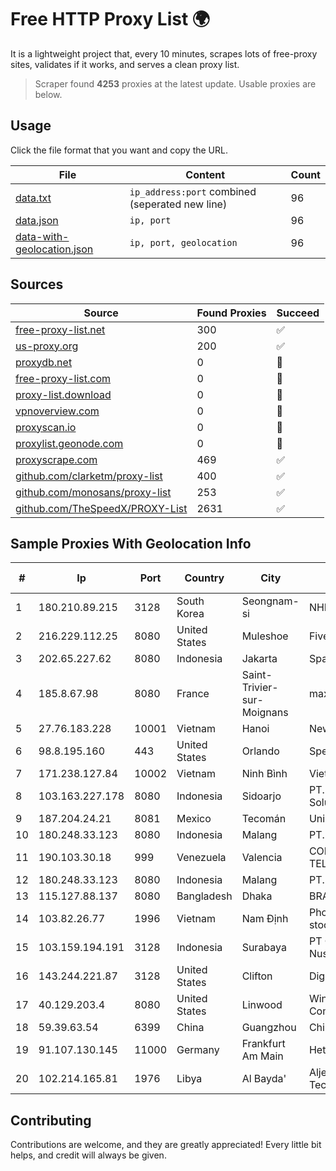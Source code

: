 
# Free HTTP Proxy List 🌍

It is a lightweight project that, every 10 minutes, scrapes lots of free-proxy sites, validates if it works, and serves a clean proxy list.


> Scraper found **4253** proxies at the latest update. Usable proxies are below.

## Usage

Click the file format that you want and copy the URL.


|File|Content|Count|
|----|-------|-----|
|[data.txt](https://raw.githubusercontent.com/themiralay/Proxy-List-World/master/data.txt)|`ip_address:port` combined (seperated new line)|96|
|[data.json](https://raw.githubusercontent.com/themiralay/Proxy-List-World/master/data.json)|`ip, port`|96|
|[data-with-geolocation.json](https://raw.githubusercontent.com/themiralay/Proxy-List-World/master/data-with-geolocation.json)|`ip, port, geolocation`|96|

## Sources

|Source|Found Proxies|Succeed|
|------|-------------|-------|
|[free-proxy-list.net](https://free-proxy-list.net)|300|✅|
|[us-proxy.org](https://www.us-proxy.org)|200|✅|
|[proxydb.net](http://proxydb.net)|0|🚫|
|[free-proxy-list.com](https://free-proxy-list.com/?page=&port=&type%5B%5D=http&type%5B%5D=https&up_time=0&search=Search)|0|🚫|
|[proxy-list.download](https://www.proxy-list.download/HTTP)|0|🚫|
|[vpnoverview.com](https://vpnoverview.com/privacy/anonymous-browsing/free-proxy-servers)|0|🚫|
|[proxyscan.io](https://www.proxyscan.io)|0|🚫|
|[proxylist.geonode.com](https://proxylist.geonode.com/api/proxy-list?limit=300&page=1&sort_by=lastChecked&sort_type=desc&protocols=http,https)|0|🚫|
|[proxyscrape.com](https://api.proxyscrape.com/v2/?request=displayproxies&protocol=http&timeout=10000&country=all&ssl=all&anonymity=all)|469|✅|
|[github.com/clarketm/proxy-list](https://raw.githubusercontent.com/clarketm/proxy-list/master/proxy-list-raw.txt)|400|✅|
|[github.com/monosans/proxy-list](https://raw.githubusercontent.com/monosans/proxy-list/main/proxies/http.txt)|253|✅|
|[github.com/TheSpeedX/PROXY-List](https://raw.githubusercontent.com/TheSpeedX/PROXY-List/master/http.txt)|2631|✅|


## Sample Proxies With Geolocation Info

|#|Ip|Port|Country|City|Internet Service Provider|
|-|--|----|-------|----|-------------------------|
|1|180.210.89.215|3128|South Korea|Seongnam-si|NHNCLOUD|
|2|216.229.112.25|8080|United States|Muleshoe|Five Area Systems, LLC|
|3|202.65.227.62|8080|Indonesia|Jakarta|SpaceX Starlink|
|4|185.8.67.98|8080|France|Saint-Trivier-sur-Moignans|maxnod|
|5|27.76.183.228|10001|Vietnam|Hanoi|Newass2011xDSLHCMC|
|6|98.8.195.160|443|United States|Orlando|Spectrum|
|7|171.238.127.84|10002|Vietnam|Ninh Bình|Viettel Corporation|
|8|103.163.227.178|8080|Indonesia|Sidoarjo|PT.Delta Surya Solusitama|
|9|187.204.24.21|8081|Mexico|Tecomán|Uninet S.A. de C.V.|
|10|180.248.33.123|8080|Indonesia|Malang|PT. TELKOM INDONESIA|
|11|190.103.30.18|999|Venezuela|Valencia|CORPORACION FIBEX TELECOM, C.A.|
|12|180.248.33.123|8080|Indonesia|Malang|PT. TELKOM INDONESIA|
|13|115.127.88.137|8080|Bangladesh|Dhaka|BRACNet Limited|
|14|103.82.26.77|1996|Vietnam|Nam Định|Phong Thuy media joint stock company|
|15|103.159.194.191|3128|Indonesia|Surabaya|PT Giga Digital Nusantara|
|16|143.244.221.87|3128|United States|Clifton|DigitalOcean, LLC|
|17|40.129.203.4|8080|United States|Linwood|Windstream Communications LLC|
|18|59.39.63.54|6399|China|Guangzhou|Chinanet|
|19|91.107.130.145|11000|Germany|Frankfurt Am Main|Hetzner Online AG|
|20|102.214.165.81|1976|Libya|Al Bayda'|Aljeel Aljadeed For Technology|



## Contributing

Contributions are welcome, and they are greatly appreciated! Every
little bit helps, and credit will always be given.

